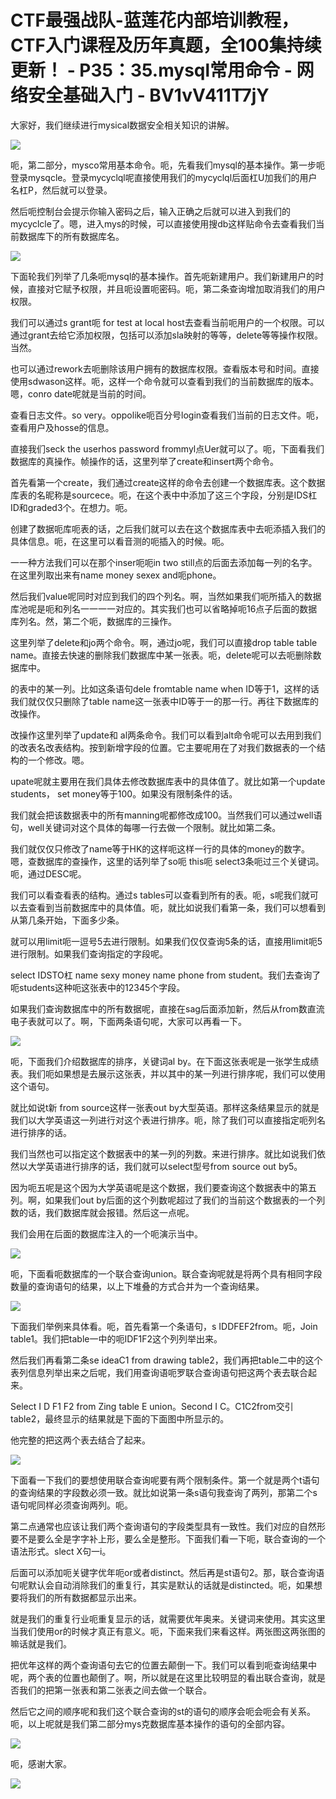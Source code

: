# CTF最强战队-蓝莲花内部培训教程，CTF入门课程及历年真题，全100集持续更新！ - P35：35.mysql常用命令 - 网络安全基础入门 - BV1vV411T7jY

大家好，我们继续进行mysical数据安全相关知识的讲解。

![](img/d1ff5716a8d9317eac12d683cbc17008_1.png)

呃，第二部分，mysco常用基本命令。呃，先看我们mysql的基本操作。第一步呃登录mysqcle。登录mycyclql呢直接使用我们的mycyclql后面杠U加我们的用户名杠P，然后就可以登录。

然后呃控制台会提示你输入密码之后，输入正确之后就可以进入到我们的mycyclcle了。嗯，进入mys的时候，可以直接使用搜db这样贴命令去查看我们当前数据库下的所有数据库名。



![](img/d1ff5716a8d9317eac12d683cbc17008_3.png)

下面轮我们列举了几条呃mysql的基本操作。首先呃新建用户。我们新建用户的时候，直接对它赋予权限，并且呃设置呃密码。呃，第二条查询增加取消我们的用户权限。

我们可以通过s grant呃 for test at local host去查看当前呃用户的一个权限。可以通过grant去给它添加权限，包括可以添加sla映射的等等，delete等等操作权限。当然。

也可以通过rework去呃删除该用户拥有的数据库权限。查看版本号和时间。直接使用sdwason这样。呃，这样一个命令就可以查看到我们的当前数据库的版本。嗯，conro date呢就是当前的时间。

查看日志文件。so very。oppolike呃百分号login查看我们当前的日志文件。呃，查看用户及hosse的信息。

直接我们seck the userhos password frommyl点Uer就可以了。呃，下面看我们数据库的真操作。帧操作的话，这里列举了create和insert两个命令。

首先看第一个create，我们通过create这样的命令去创建一个数据库表。这个数据库表的名昵称是sourcece。呃，在这个表中中添加了这三个字段，分别是IDS杠ID和graded3个。在想力。呃。

创建了数据呃库呃表的话，之后我们就可以去在这个数据库表中去呃添插入我们的具体信息。呃，在这里可以看音测的呃插入的时候。呃。

一一种方法我们可以在那个inser呃呃in two still点的后面去添加每一列的名字。在这里列取出来有name  money sexex and呃phone。

然后我们value呢同时对应到我们的四个列名。啊，当然如果我们呃所插入的数据库池呢是呃和列名一一一一对应的。其实我们也可以省略掉呃16点子后面的数据库列名。然，第二个呃，数据库的三操作。

这里列举了delete和jo两个命令。啊，通过jo呢，我们可以直接drop table table name。直接去快速的删除我们数据库中某一张表。呃，delete呢可以去呃删除数据库中。

的表中的某一列。比如这条语句dele fromtable name when ID等于1，这样的话我们就仅仅只删除了table name这一张表中ID等于一的那一行。再往下数据库的改操作。

改操作这里列举了update和 al两条命令。我们可以看到alt命令呢可以去用到我们的改表名改表结构。按到新增字段的位置。它主要呢用在了对我们数据表的一个结构的一个修改。嗯。

upate呢就主要用在我们具体去修改数据库表中的具体值了。就比如第一个update students， set money等于100。如果没有限制条件的话。

我们就会把该数据表中的所有manning呢都修改成100。当然我们可以通过well语句，well关键词对这个具体的每哪一行去做一个限制。就比如第二条。

我们就仅仅只修改了name等于HK的这样呃这样一行的具体的money的数字。嗯，查数据库的查操作，这里的话列举了so呃 this呃 select3条呃过三个关键词。呃，通过DESC呢。

我们可以看查看表的结构。通过s tables可以查看到所有的表。呃，s呢我们就可以去查看到当前数据库中的具体值。呃，就比如说我们看第一条，我们可以想看到从第几条开始，下面多少条。

就可以用limit呃一逗号5去进行限制。如果我们仅仅查询5条的话，直接用limit呃5进行限制。如果我们查询指定的字段呢。

 select IDSTO杠 name sexy money name phone from student。我们去查询了呃students这种呃这张表中的12345个字段。

如果我们查询数据库中的所有数据呢，直接在sag后面添加新，然后从from数直流电子表就可以了。啊，下面两条语句呢，大家可以再看一下。



![](img/d1ff5716a8d9317eac12d683cbc17008_5.png)

呃，下面我们介绍数据库的排序，关键词al by。在下面这张表呢是一张学生成绩表。我们呃如果想是去展示这张表，并以其中的某一列进行排序呢，我们可以使用这个语句。

就比如说t新 from source这样一张表out by大型英语。那样这条结果显示的就是我们以大学英语这一列进行对这个表进行排序。呃，除了我们可以直接指定呃列名进行排序的话。

我们当然也可以指定这个数据表中的某一列的列数。来进行排序。就比如说我们依然以大学英语进行排序的话，我们就可以select型号from source out by5。

因为呃五呢是这个因为大学英语呢是这个数据，我们要查询这个数据表中的第五列。啊，如果我们out by后面的这个列数呢超过了我们的当前这个数据表的一个列数的话，我们数据库就会报错。然后这一点呢。

我们会用在后面的数据库注入的一个呃演示当中。

![](img/d1ff5716a8d9317eac12d683cbc17008_7.png)

呃，下面看呃数据库的一个联合查询union。联合查询呢就是将两个具有相同字段数量的查询语句的结果，以上下堆叠的方式合并为一个查询结果。



![](img/d1ff5716a8d9317eac12d683cbc17008_9.png)

下面我们举例来具体看。呃，首先看第一个条语句，s IDDFEF2from。呃，Join table1。我们把table一中的呃IDF1F2这个列列举出来。

然后我们再看第二条se ideaC1 from drawing table2，我们再把table二中的这个表列信息列举出来之后呢，我们用查询语呃罗联合查询语句把这两个表去联合起来。

Select I D F1 F2 from Zing table E union。Second I C。C1C2from交引 table2，最终显示的结果就是下面的下面图中所显示的。

他完整的把这两个表去结合了起来。

![](img/d1ff5716a8d9317eac12d683cbc17008_11.png)

下面看一下我们的要想使用联合查询呢要有两个限制条件。第一个就是两个t语句的查询结果的字段数必须一致。就比如说第一条s语句我查询了两列，那第二个s语句呢同样必须查询两列。呃。

第二点通常也应该让我们两个查询语句的字段类型具有一致性。我们对应的自然形要不是要么全是字字补上形，要么全是整形。下面我们看一下呃，联合查询的一个语法形式。slect X句一i。

后面可以添加呃关键字优年呃or或者distinct。然后再是st语句2。那，联合查询语句呢默认会自动消除我们的重复行，其实是默认的话就是distincted。呃，如果想要将我们的所有数据都显示出来。

就是我们的重复行业呃重复显示的话，就需要优年奥来。关键词来使用。其实这里当我们使用or的时候才真正有意义。呃，下面来我们来看这样。两张图这两张图的嘛话就是我们。

把优年这样的两个查询语句去它的位置去颠倒一下。我们可以看到呃查询结果中呢，两个表的位置也颠倒了。啊，所以就是在这里比较明显的看出联合查询，就是否我们的把第一张表和第二张表之间去做一个联合。

然后它之间的顺序呢和我们这个联合查询的st的语句的顺序会呃会呃会有关系。呃，以上呢就是我们第二部分mys克数据库基本操作的语句的全部内容。



![](img/d1ff5716a8d9317eac12d683cbc17008_13.png)

呃，感谢大家。

![](img/d1ff5716a8d9317eac12d683cbc17008_15.png)